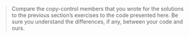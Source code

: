> Compare the copy-control members that you wrote for the solutions to the
> previous section’s exercises to the code presented here. Be sure you
> understand the differences, if any, between your code and ours.
